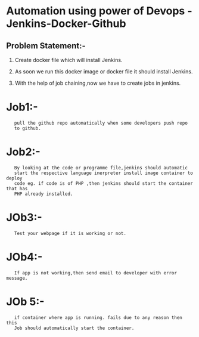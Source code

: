 # Automation using power of Devops -Jenkins-Docker-Github

## Problem Statement:-

1. Create docker file which will install Jenkins.

2. As soon we run this docker image or docker file it should install Jenkins.

3. With the help of job chaining,now we have to create jobs in jenkins.

# Job1:-
       pull the github repo automatically when some developers push repo 
       to github.

# Job2:-
       By looking at the code or programme file,jenkins should automatic
       start the respective language inerpreter install image container to deploy
       code eg. if code is of PHP ,then jenkins should start the container that has 
       PHP already installed.

# JOb3:- 
       Test your webpage if it is working or not.

# JOb4:- 
       If app is not working,then send email to developer with error message.

# JOb 5:-
       if container where app is running. fails due to any reason then this 
       Job should automatically start the container.
